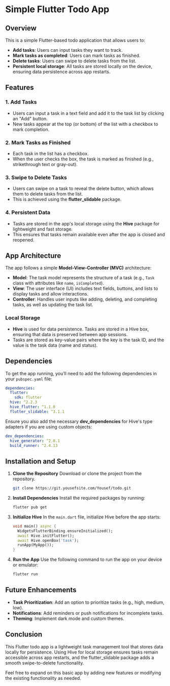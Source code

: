 # Simple Flutter Todo App

## Overview

This is a simple Flutter-based todo application that allows users to:

- **Add tasks**: Users can input tasks they want to track.
- **Mark tasks as completed**: Users can mark tasks as finished.
- **Delete tasks**: Users can swipe to delete tasks from the list.
- **Persistent local storage**: All tasks are stored locally on the device, ensuring data persistence across app restarts.

## Features

### 1. **Add Tasks**
   - Users can input a task in a text field and add it to the task list by clicking an "Add" button.
   - New tasks appear at the top (or bottom) of the list with a checkbox to mark completion.

### 2. **Mark Tasks as Finished**
   - Each task in the list has a checkbox.
   - When the user checks the box, the task is marked as finished (e.g., strikethrough text or gray-out).

### 3. **Swipe to Delete Tasks**
   - Users can swipe on a task to reveal the delete button, which allows them to delete tasks from the list.
   - This is achieved using the **flutter_slidable** package.

### 4. **Persistent Data**
   - Tasks are stored in the app's local storage using the **Hive** package for lightweight and fast storage.
   - This ensures that tasks remain available even after the app is closed and reopened.

## App Architecture

The app follows a simple **Model-View-Controller (MVC)** architecture:

- **Model**: The task model represents the structure of a task (e.g., `Task` class with attributes like `name`, `isCompleted`).
- **View**: The user interface (UI) includes text fields, buttons, and lists to display tasks and allow interactions.
- **Controller**: Handles user inputs like adding, deleting, and completing tasks, as well as updating the task list.

### Local Storage
- **Hive** is used for data persistence. Tasks are stored in a Hive box, ensuring that data is preserved between app sessions.
- Tasks are stored as key-value pairs where the key is the task ID, and the value is the task data (name and status).

## Dependencies

To get the app running, you’ll need to add the following dependencies in your `pubspec.yaml` file:

```yaml
dependencies:
  flutter:
    sdk: flutter
  hive: ^2.2.3
  hive_flutter: ^1.1.0
  flutter_slidable: ^3.1.1
```

Ensure you also add the necessary **dev_dependencies** for Hive's type adapters if you are using custom objects:

```yaml
dev_dependencies:
  hive_generator: ^2.0.1
  build_runner: ^2.4.13
```

## Installation and Setup

1. **Clone the Repository**
   Download or clone the project from the repository.

   ```bash
   git clone https://git.yousefsite.com/Yousef/todo.git
   ```

2. **Install Dependencies**
   Install the required packages by running:

   ```bash
   flutter pub get
   ```

3. **Initialize Hive**
   In the `main.dart` file, initialize Hive before the app starts:

   ```dart
   void main() async {
     WidgetsFlutterBinding.ensureInitialized();
     await Hive.initFlutter();
     await Hive.openBox('task');
     runApp(MyApp());
   }
   ```

4. **Run the App**
   Use the following command to run the app on your device or emulator:

   ```bash
   flutter run
   ```


## Future Enhancements

- **Task Prioritization**: Add an option to prioritize tasks (e.g., high, medium, low).
- **Notifications**: Add reminders or push notifications for incomplete tasks.
- **Theming**: Implement dark mode and custom themes.

## Conclusion

This Flutter todo app is a lightweight task management tool that stores data locally for persistence. Using Hive for local storage ensures tasks remain accessible across app restarts, and the flutter_slidable package adds a smooth swipe-to-delete functionality.

Feel free to expand on this basic app by adding new features or modifying the existing functionality as needed.